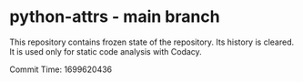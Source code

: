 # python-attrs - main branch

This repository contains frozen state of the repository.
Its history is cleared. It is used only for static code
analysis with Codacy.

Commit Time: 1699620436